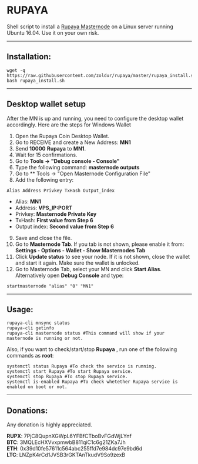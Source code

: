 # RUPAYA
Shell script to install a [Rupaya Masternode](http://www.rupayacoin.org/) on a Linux server running Ubuntu 16.04. Use it on your own risk.

***
## Installation:
```
wget -q https://raw.githubusercontent.com/zoldur/rupaya/master/rupaya_install.sh
bash rupaya_install.sh
```
***

## Desktop wallet setup

After the MN is up and running, you need to configure the desktop wallet accordingly. Here are the steps for Windows Wallet
1. Open the Rupaya Coin Desktop Wallet.
2. Go to RECEIVE and create a New Address: **MN1**
3. Send **10000** **Rupaya** to **MN1**.
4. Wait for 15 confirmations.
5. Go to **Tools -> "Debug console - Console"**
6. Type the following command: **masternode outputs**
7. Go to  ** Tools -> "Open Masternode Configuration File"
8. Add the following entry:
```
Alias Address Privkey TxHash Output_index
```
* Alias: **MN1**
* Address: **VPS_IP:PORT**
* Privkey: **Masternode Private Key**
* TxHash: **First value from Step 6**
* Output index:  **Second value from Step 6**
9. Save and close the file.
10. Go to **Masternode Tab**. If you tab is not shown, please enable it from: **Settings - Options - Wallet - Show Masternodes Tab**
11. Click **Update status** to see your node. If it is not shown, close the wallet and start it again. Make sure the wallet is unlocked.
12. Go to Masternode Tab, select your MN and click **Start Alias**. Alternatively open **Debug Console** and type:
```
startmasternode "alias" "0" "MN1"
```
***

## Usage:
```
rupaya-cli mnsync status
rupaya-cli getinfo
rupaya-cli masternode status #This command will show if your masternode is running or not.
```

Also, if you want to check/start/stop **Rupaya** , run one of the following commands as **root**:

```
systemctl status Rupaya #To check the service is running.
systemctl start Rupaya #To start Rupaya service.
systemctl stop Rupaya #To stop Rupaya service.
systemctl is-enabled Rupaya #To check whetether Rupaya service is enabled on boot or not.
```
***

## Donations:  

Any donation is highly appreciated.  

**RUPX**: 7PjC8QupnXGWpL6YFBfCTboBvFGdWjLYnf  
**BTC**: 3MQLEcHXVvxpmwbB811qiC1c6g21ZKa7Jh  
**ETH**: 0x39d10fe57611c564abc255ffd7e984dc97e9bd6d  
**LTC**: LNZpK4rCd1JVSB3rGKTAnTkudV9So9zexB

